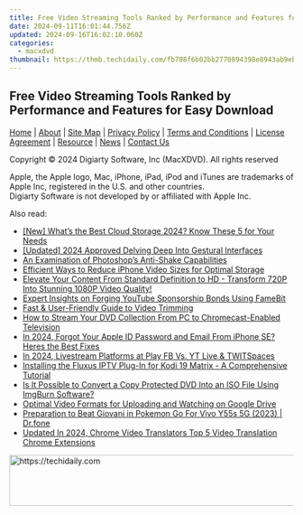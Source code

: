 ```yaml
---
title: Free Video Streaming Tools Ranked by Performance and Features for Easy Download
date: 2024-09-11T16:01:44.756Z
updated: 2024-09-16T16:02:10.060Z
categories:
  - macxdvd
thumbnail: https://thmb.techidaily.com/fb708f6b02bb2770894398e8943ab9eb4326fec35c13c96d34e093f48763187e.jpg
---
```


## Free Video Streaming Tools Ranked by Performance and Features for Easy Download

[Home](https://tools.techidaily.com/macxdvd/products/) | [About](https://tools.techidaily.com/macxdvd/products/) | [Site Map](https://tools.techidaily.com/macxdvd/products/) | [Privacy Policy](https://tools.techidaily.com/macxdvd/products/) | [Terms and Conditions](https://tools.techidaily.com/macxdvd/products/) | [License Agreement](https://tools.techidaily.com/macxdvd/products/) | [Resource](https://tools.techidaily.com/macxdvd/products/) | [News](https://tools.techidaily.com/macxdvd/products/) | [Contact Us](https://tools.techidaily.com/macxdvd/products/)

Copyright © 2024 Digiarty Software, Inc (MacXDVD). All rights reserved

Apple, the Apple logo, Mac, iPhone, iPad, iPod and iTunes are trademarks of Apple Inc, registered in the U.S. and other countries.  
Digiarty Software is not developed by or affiliated with Apple Inc.

<ins class="adsbygoogle"
     style="display:block"
     data-ad-format="autorelaxed"
     data-ad-client="ca-pub-7571918770474297"
     data-ad-slot="1223367746"></ins>

<ins class="adsbygoogle"
     style="display:block"
     data-ad-client="ca-pub-7571918770474297"
     data-ad-slot="8358498916"
     data-ad-format="auto"
     data-full-width-responsive="true"></ins>

<span class="atpl-alsoreadstyle">Also read:</span>
<div><ul>
<li><a href="https://extra-information.techidaily.com/new-whats-the-best-cloud-storage-2024-know-these-5-for-your-needs/"><u>[New] What’s the Best Cloud Storage 2024? Know These 5 for Your Needs</u></a></li>
<li><a href="https://fox-friendly.techidaily.com/updated-2024-approved-delving-deep-into-gestural-interfaces/"><u>[Updated] 2024 Approved Delving Deep Into Gestural Interfaces</u></a></li>
<li><a href="https://fox-access.techidaily.com/an-examination-of-photoshops-anti-shake-capabilities/"><u>An Examination of Photoshop’s Anti-Shake Capabilities</u></a></li>
<li><a href="https://solve-news.techidaily.com/efficient-ways-to-reduce-iphone-video-sizes-for-optimal-storage/"><u>Efficient Ways to Reduce iPhone Video Sizes for Optimal Storage</u></a></li>
<li><a href="https://solve-news.techidaily.com/elevate-your-content-from-standard-definition-to-hd-transform-720p-into-stunning-1080p-video-quality/"><u>Elevate Your Content From Standard Definition to HD - Transform 720P Into Stunning 1080P Video Quality!</u></a></li>
<li><a href="https://youtube-zero.techidaily.com/t-insights-on-forging-youtube-sponsorship-bonds-using-famebit/"><u>Expert Insights on Forging YouTube Sponsorship Bonds Using FameBit</u></a></li>
<li><a href="https://solve-news.techidaily.com/fast-and-user-friendly-guide-to-video-trimming/"><u>Fast & User-Friendly Guide to Video Trimming</u></a></li>
<li><a href="https://solve-news.techidaily.com/how-to-stream-your-dvd-collection-from-pc-to-chromecast-enabled-television/"><u>How to Stream Your DVD Collection From PC to Chromecast-Enabled Television</u></a></li>
<li><a href="https://apple-account.techidaily.com/in-2024-forgot-your-apple-id-password-and-email-from-iphone-se-heres-the-best-fixes-by-drfone-ios/"><u>In 2024, Forgot Your Apple ID Password and Email From iPhone SE? Heres the Best Fixes</u></a></li>
<li><a href="https://youtube-data.techidaily.com/24-livestream-platforms-at-play-fb-vs-yt-live-and-twitspaces/"><u>In 2024, Livestream Platforms at Play FB Vs. YT Live & TWITSpaces</u></a></li>
<li><a href="https://solve-news.techidaily.com/installing-the-fluxus-iptv-plug-in-for-kodi-19-matrix-a-comprehensive-tutorial/"><u>Installing the Fluxus IPTV Plug-In for Kodi 19 Matrix - A Comprehensive Tutorial</u></a></li>
<li><a href="https://solve-news.techidaily.com/is-it-possible-to-convert-a-copy-protected-dvd-into-an-iso-file-using-imgburn-software/"><u>Is It Possible to Convert a Copy Protected DVD Into an ISO File Using ImgBurn Software?</u></a></li>
<li><a href="https://solve-news.techidaily.com/optimal-video-formats-for-uploading-and-watching-on-google-drive/"><u>Optimal Video Formats for Uploading and Watching on Google Drive</u></a></li>
<li><a href="https://change-location.techidaily.com/preparation-to-beat-giovani-in-pokemon-go-for-vivo-y55s-5g-2023-drfone-by-drfone-virtual-android/"><u>Preparation to Beat Giovani in Pokemon Go For Vivo Y55s 5G (2023) | Dr.fone</u></a></li>
<li><a href="https://ai-video.techidaily.com/updated-in-2024-chrome-video-translators-top-5-video-translation-chrome-extensions/"><u>Updated In 2024, Chrome Video Translators Top 5 Video Translation Chrome Extensions</u></a></li>
</ul></div>

<!-- affiliate ads begin -->
<a href="https://appsumo.8odi.net/c/5597632/2118305/7443" target="_top" id="2118305">
  <img src="//a.impactradius-go.com/display-ad/7443-2118305" border="0" alt="https://techidaily.com" width="728" height="90"/>
</a>
<img height="0" width="0" src="https://appsumo.8odi.net/i/5597632/2118305/7443" style="position:absolute;visibility:hidden;" border="0" />
<!-- affiliate ads end -->

